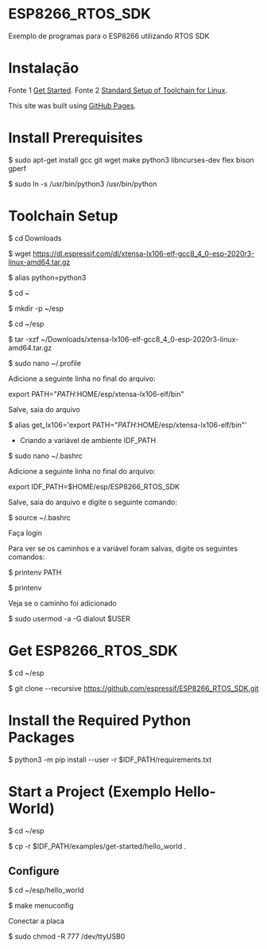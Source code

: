 # ESP8266_RTOS_SDK
Exemplo de programas para o ESP8266 utilizando RTOS SDK

# Instalação
Fonte 1 [Get Started](https://docs.espressif.com/projects/esp8266-rtos-sdk/en/latest/get-started/index.html).
Fonte 2 [Standard Setup of Toolchain for Linux](https://docs.espressif.com/projects/esp8266-rtos-sdk/en/latest/get-started/linux-setup.html).

This site was built using [GitHub Pages](https://pages.github.com/).

# Install Prerequisites

$ sudo apt-get install gcc git wget make python3 libncurses-dev flex bison gperf

$ sudo ln -s /usr/bin/python3 /usr/bin/python

# Toolchain Setup

$ cd Downloads

$ wget https://dl.espressif.com/dl/xtensa-lx106-elf-gcc8_4_0-esp-2020r3-linux-amd64.tar.gz

$ alias python=python3

$ cd ~

$ mkdir -p ~/esp

$ cd ~/esp

$ tar -xzf ~/Downloads/xtensa-lx106-elf-gcc8_4_0-esp-2020r3-linux-amd64.tar.gz

$ sudo nano ~/.profile

Adicione a seguinte linha no final do arquivo:

export PATH="$PATH:$HOME/esp/xtensa-lx106-elf/bin"

Salve, saia do arquivo

$ alias get_lx106='export PATH="$PATH:$HOME/esp/xtensa-lx106-elf/bin"'

- Criando a variável de ambiente IDF_PATH

$ sudo nano ~/.bashrc

Adicione a seguinte linha no final do arquivo:

export IDF_PATH=$HOME/esp/ESP8266_RTOS_SDK

Salve, saia do arquivo e digite o seguinte comando:

$ source ~/.bashrc

Faça login

Para ver se os caminhos e a variável foram salvas, digite os seguintes comandos:

$ printenv PATH

$ printenv

Veja se o caminho foi adicionado

$ sudo usermod -a -G dialout $USER


# Get ESP8266_RTOS_SDK

$ cd ~/esp

$ git clone --recursive https://github.com/espressif/ESP8266_RTOS_SDK.git


# Install the Required Python Packages

$ python3 -m pip install --user -r $IDF_PATH/requirements.txt


# Start a Project (Exemplo Hello-World)

$ cd ~/esp

$ cp -r $IDF_PATH/examples/get-started/hello_world .

## Configure

$ cd ~/esp/hello_world

$ make menuconfig

Conectar a placa

$ sudo chmod -R 777 /dev/ttyUSB0
